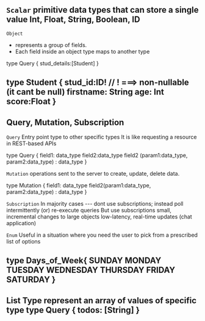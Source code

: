 `Scalar`
    primitive data types that can store a single value
    Int, Float, String, Boolean, ID 
------------------------------------------------------------------------------------

`Object`
- represents a group of fields. 
- Each field inside an object type maps to another type

type Query {
   stud_details:[Student]
}

type Student {
    stud_id:ID!                     // ! ===> non-nullable (it cant be null)
    firstname: String
    age: Int
    score:Float
}
------------------------------------------------------------------------------------
## Query, Mutation, Subscription

`Query`
Entry point type to other specific types
It is like requesting a resource in REST-based APIs

type Query {
    field1: data_type
    field2:data_type
    field2 (param1:data_type, param2:data_type) : data_type
}

`Mutation`
operations sent to the server to create, update, delete data.

type Mutation {
    field1: data_type
    field2(param1:data_type, param2:data_type) : data_type 
}

`Subscription`
In majority cases --- dont use subscriptions; instead poll intermittently (or) re-execute queries
But use subscriptions
    small, incremental changes to large objects
    low-latency, real-time updates (chat application)

<!-- ------------------------------------------------------------------------------------ -->

`Enum`
    Useful in a situation where you need the user to pick from a prescribed list of options

type Days_of_Week{
    SUNDAY
    MONDAY
    TUESDAY
    WEDNESDAY
    THURSDAY
    FRIDAY
    SATURDAY
}
------------------------------------------------------------------------------------

List Type
    represent an array of values of specific type
type Query {
    todos: [String]
}
------------------------------------------------------------------------------------

